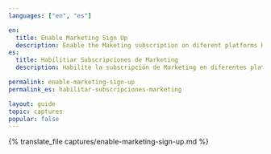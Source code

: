 ```yaml
---
languages: ["en", "es"]

en:
  title: Enable Marketing Sign Up
  description: Enable the Maketing subscription on diferent platforms Hellotext integrates with.
es:
  title: Habilitiar Subscripciones de Marketing
  description: Habilite la subscripción de Marketing en diferentes plataformas con las que Hellotext se integra.

permalink: enable-marketing-sign-up
permalink_es: habilitar-subscripciones-marketing

layout: guide
topic: captures
popular: false
---
```


{% translate_file captures/enable-marketing-sign-up.md %}
